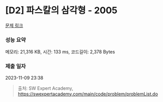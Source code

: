 # [D2] 파스칼의 삼각형 - 2005 

[문제 링크](https://swexpertacademy.com/main/code/problem/problemDetail.do?contestProbId=AV5P0-h6Ak4DFAUq) 

### 성능 요약

메모리: 21,316 KB, 시간: 133 ms, 코드길이: 2,378 Bytes

### 제출 일자

2023-11-09 23:38



> 출처: SW Expert Academy, https://swexpertacademy.com/main/code/problem/problemList.do
